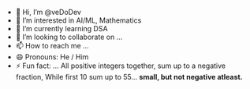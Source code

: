 - 👋 Hi, I’m @veDoDev
- 👀 I’m interested in AI/ML, Mathematics
- 🌱 I’m currently learning DSA
- 💞️ I’m looking to collaborate on ...
- 📫 How to reach me ...
- 😄 Pronouns: He / Him
- ⚡ Fun fact: ... All positive integers together, sum up to a negative fraction, While first 10 sum up to 55... **small, but not negative atleast.**

<!---
veDoDev/veDoDev is a ✨ special ✨ repository because its `README.md` (this file) appears on your GitHub profile.
You can click the Preview link to take a look at your changes.
--->

